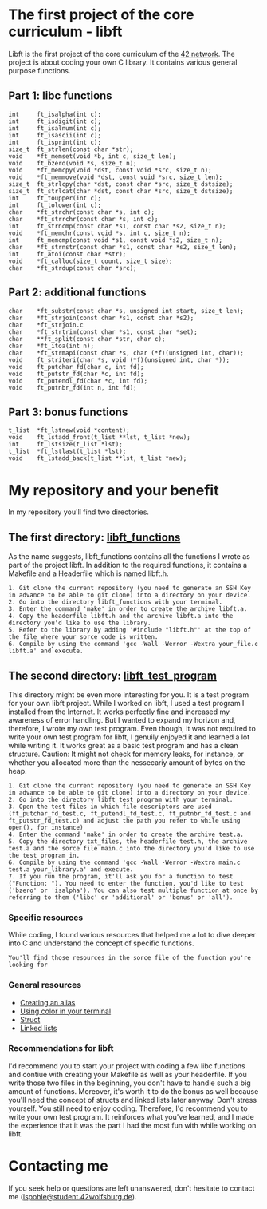 # The first project of the core curriculum - libft
Libft is the first project of the core curriculum of the [42 network](https://42wolfsburg.de). The project is about coding your own C library. It contains various general purpose functions.

## Part 1: libc functions
    int     ft_isalpha(int c);
    int     ft_isdigit(int c);
    int     ft_isalnum(int c);
    int     ft_isascii(int c);
    int     ft_isprint(int c);
    size_t  ft_strlen(const char *str);
    void    *ft_memset(void *b, int c, size_t len);
    void    ft_bzero(void *s, size_t n);
    void    *ft_memcpy(void *dst, const void *src, size_t n);
    void    *ft_memmove(void *dst, const void *src, size_t len);
    size_t  ft_strlcpy(char *dst, const char *src, size_t dstsize);
    size_t  ft_strlcat(char *dst, const char *src, size_t dstsize);
    int     ft_toupper(int c);
    int     ft_tolower(int c);
    char    *ft_strchr(const char *s, int c);
    char    *ft_strrchr(const char *s, int c);
    int     ft_strncmp(const char *s1, const char *s2, size_t n);
    void    *ft_memchr(const void *s, int c, size_t n);
    int     ft_memcmp(const void *s1, const void *s2, size_t n);
    char    *ft_strnstr(const char *s1, const char *s2, size_t len);
    int     ft_atoi(const char *str);
    void    *ft_calloc(size_t count, size_t size);
    char    *ft_strdup(const char *src);
    
## Part 2: additional functions
    char    *ft_substr(const char *s, unsigned int start, size_t len);
    char	*ft_strjoin(const char *s1, const char *s2);
    char	*ft_strjoin.c
    char	*ft_strtrim(const char *s1, const char *set);
    char	**ft_split(const char *str, char c);
    char	*ft_itoa(int n);
    char	*ft_strmapi(const char *s, char (*f)(unsigned int, char));
    void	ft_striteri(char *s, void (*f)(unsigned int, char *));
    void	ft_putchar_fd(char c, int fd);
    void	ft_putstr_fd(char *c, int fd);
    void	ft_putendl_fd(char *c, int fd);
    void	ft_putnbr_fd(int n, int fd);
    
## Part 3: bonus functions
    t_list  *ft_lstnew(void *content);
    void    ft_lstadd_front(t_list **lst, t_list *new);
    int     ft_lstsize(t_list *lst);
    t_list  *ft_lstlast(t_list *lst);
    void    ft_lstadd_back(t_list **lst, t_list *new);
    
# My repository and your benefit
In my repository you'll find two directories. 

## The first directory: [libft_functions](https://github.com/lspohle/libft/tree/main/libft_functions)
As the name suggests, libft_functions contains all the functions I wrote as part of the project libft. In addition to the required functions, it contains a Makefile and a Headerfile which is named libft.h.

    1. Git clone the current repository (you need to generate an SSH Key in advance to be able to git clone) into a directory on your device.
    2. Go into the directory libft_functions with your terminal.
    3. Enter the command 'make' in order to create the archive libft.a.
    4. Copy the headerfile libft.h and the archive libft.a into the directory you'd like to use the library.
    5. Refer to the library by adding '#include "libft.h"' at the top of the file where your sorce code is written.
    6. Compile by using the command 'gcc -Wall -Werror -Wextra your_file.c libft.a' and execute.

## The second directory: [libft_test_program](https://github.com/lspohle/libft/tree/main/libft_test_program)
This directory might be even more interesting for you. It is a test program for your own libft project. While I worked on libft, I used a test program I installed from the Internet. It works perfectly fine and increased my awareness of error handling. But I wanted to expand my horizon and, therefore, I wrote my own test program. Even though, it was not required to write your own test program for libft, I genuily enjoyed it and learned a lot while writing it. It works great as a basic test program and has a clean structure. Caution: It might not check for memory leaks, for instance, or whether you allocated more than the nessecariy amount of bytes on the heap.

    1. Git clone the current repository (you need to generate an SSH Key in advance to be able to git clone) into a directory on your device.
    2. Go into the directory libft_test_program with your terminal.
    3. Open the test files in which file descriptors are used (ft_putchar_fd_test.c, ft_putendl_fd_test.c, ft_putnbr_fd_test.c and ft_putstr_fd_test.c) and adjust the path you refer to while using open(), for instance)
    4. Enter the command 'make' in order to create the archive test.a.
    5. Copy the directory txt_files, the headerfile test.h, the archive test.a and the sorce file main.c into the directory you'd like to use the test program in.
    6. Compile by using the command 'gcc -Wall -Werror -Wextra main.c test.a your_library.a' and execute.
    7. If you run the program, it'll ask you for a function to test ("Function: "). You need to enter the function, you'd like to test ('bzero' or 'isalpha'). You can also test multiple function at once by referring to them ('libc' or 'additional' or 'bonus' or 'all').

### Specific resources
While coding, I found various resources that helped me a lot to dive deeper into C and understand the concept of specific functions.

    You'll find those resources in the sorce file of the function you're looking for
    
### General resources
- [Creating an alias](https://wpbeaches.com/make-an-alias-in-bash-or-zsh-shell-in-macos-with-terminal/)
- [Using color in your terminal](https://www.theurbanpenguin.com/4184-2/)
- [Struct](https://www.youtube.com/watch?v=dqa0KMSMx2w)
- [Linked lists](https://www.youtube.com/watch?v=VOpjAHCee7c)

### Recommendations for libft
I'd recommend you to start your project with coding a few libc functions and contiue with creating your Makefile as well as your headerfile. If you write those two files in the beginning, you don't have to handle such a big amount of functions. Moreover, it's worth it to do the bonus as well because you'll need the concept of structs and linked lists later anyway. Don't stress yourself. You still need to enjoy coding. Therefore, I'd recommend you to write your own test program. It reinforces what you've learned, and I made the experience that it was the part I had the most fun with while working on libft.
    
# Contacting me
If you seek help or questions are left unanswered, don't hesitate to contact me (lspohle@student.42wolfsburg.de).
